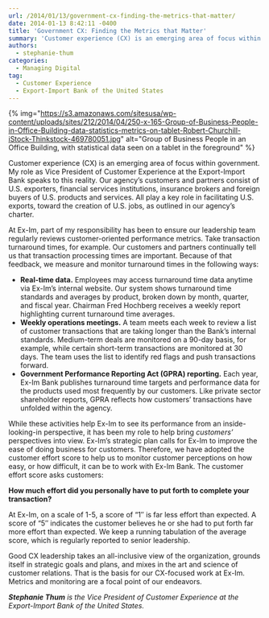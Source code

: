 ```yaml
---
url: /2014/01/13/government-cx-finding-the-metrics-that-matter/
date: 2014-01-13 8:42:11 -0400
title: 'Government CX: Finding the Metrics that Matter'
summary: 'Customer experience (CX) is an emerging area of focus within government. &nbsp;My role as Vice President of Customer Experience at the Export-Import Bank speaks to this reality. Our agency&rsquo;s customers and partners consist of U.S. exporters, financial services institutions, insurance brokers and foreign buyers of U.S. products and services. All play a key role in'
authors:
  - stephanie-thum
categories:
  - Managing Digital
tag:
  - Customer Experience
  - Export-Import Bank of the United States
---
```


{% img="https://s3.amazonaws.com/sitesusa/wp-content/uploads/sites/212/2014/04/250-x-165-Group-of-Business-People-in-Office-Building-data-statistics-metrics-on-tablet-Robert-Churchill-iStock-Thinkstock-469780051.jpg" alt="Group of Business People in an Office Building, with statistical data seen on a tablet in the foreground" %} 

Customer experience (CX) is an emerging area of focus within government.  My role as Vice President of Customer Experience at the Export-Import Bank speaks to this reality. Our agency’s customers and partners consist of U.S. exporters, financial services institutions, insurance brokers and foreign buyers of U.S. products and services. All play a key role in facilitating U.S. exports, toward the creation of U.S. jobs, as outlined in our agency’s charter.

At Ex-Im, part of my responsibility has been to ensure our leadership team regularly reviews customer-oriented performance metrics. Take transaction turnaround times, for example. Our customers and partners continually tell us that transaction processing times are important. Because of that feedback, we measure and monitor turnaround times in the following ways:

  * **Real-time data.**  Employees may access turnaround time data anytime via Ex-Im’s internal website. Our system shows turnaround time standards and averages by product, broken down by month, quarter, and fiscal year. Chairman Fred Hochberg receives a weekly report highlighting current turnaround time averages.
  * **Weekly operations meetings.** A team meets each week to review a list of customer transactions that are taking longer than the Bank’s internal standards. Medium-term deals are monitored on a 90-day basis, for example, while certain short-term transactions are monitored at 30 days. The team uses the list to identify red flags and push transactions forward.
  * **Government Performance Reporting Act (GPRA) reporting.** Each year, Ex-Im Bank publishes turnaround time targets and performance data for the products used most frequently by our customers. Like private sector shareholder reports, GPRA reflects how customers’ transactions have unfolded within the agency.

While these activities help Ex-Im to see its performance from an inside-looking-in perspective, it has been my role to help bring _customers’_ perspectives into view. Ex-Im’s strategic plan calls for Ex-Im to improve the ease of doing business for customers. Therefore, we have adopted the customer effort score to help us to monitor customer perceptions on how easy, or how difficult, it can be to work with Ex-Im Bank. The customer effort score asks customers:

**How much effort did you personally have to put forth to complete your transaction?** 

At Ex-Im, on a scale of 1-5, a score of “1″ is far less effort than expected. A score of “5″ indicates the customer believes he or she had to put forth far more effort than expected. We keep a running tabulation of the average score, which is regularly reported to senior leadership.

Good CX leadership takes an all-inclusive view of the organization, grounds itself in strategic goals and plans, and mixes in the art and science of customer relations. That is the basis for our CX-focused work at Ex-Im. Metrics and monitoring are a focal point of our endeavors.

_**Stephanie Thum** is the Vice President of Customer Experience at the Export-Import Bank of the United States._